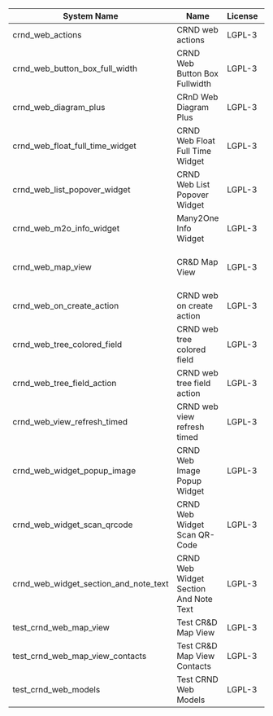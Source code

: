 | System Name | Name | License | Version | Summary | Price |
|---|---|---|---|---|---|
| crnd_web_actions | CRND web actions | LGPL-3 | 15.0.0.1.0 |  |  |
| crnd_web_button_box_full_width | CRND Web Button Box Fullwidth | LGPL-3 | 15.0.0.1.1 | Button_box at the top of the form |  |
| crnd_web_diagram_plus | CRnD Web Diagram Plus | LGPL-3 | 15.0.0.10.0 | Odoo Web Diagram view by CRnD. |  |
| crnd_web_float_full_time_widget | CRND Web Float Full Time Widget | LGPL-3 | 15.0.0.2.0 | Float Time Duration Widget |  |
| crnd_web_list_popover_widget | CRND Web List Popover Widget | LGPL-3 | 15.0.0.5.1 | Tooltips message for text fields on tree view. |  |
| crnd_web_m2o_info_widget | Many2One Info Widget | LGPL-3 | 15.0.0.6.0 | Many2One Info Widget |  |
| crnd_web_map_view | CR&D Map View | LGPL-3 | 15.0.0.2.0 | This technical module provides view that allows to display objects on the map |  |
| crnd_web_on_create_action | CRND web on create action | LGPL-3 | 15.0.0.1.0 | Make it possible to use wizards to create records |  |
| crnd_web_tree_colored_field | CRND web tree colored field | LGPL-3 | 15.0.0.3.0 |  |  |
| crnd_web_tree_field_action | CRND web tree field action | LGPL-3 | 15.0.0.4.0 |  |  |
| crnd_web_view_refresh_timed | CRND web view refresh timed | LGPL-3 | 15.0.0.2.0 |  |  |
| crnd_web_widget_popup_image | CRND Web Image Popup Widget | LGPL-3 | 15.0.0.1.0 | Popup images from the binary fields |  |
| crnd_web_widget_scan_qrcode | CRND Web Widget Scan QR-Code | LGPL-3 | 15.0.0.2.0 | Scan QR-Code Widget |  |
| crnd_web_widget_section_and_note_text | CRND Web Widget Section And Note Text | LGPL-3 | 15.0.0.0.1 | Makes the standard section_and_note_text widget compatible with CRND Web List Popover Widget. |  |
| test_crnd_web_map_view | Test CR&D Map View | LGPL-3 | 15.0.0.2.0 |  |  |
| test_crnd_web_map_view_contacts | Test CR&D Map View Contacts | LGPL-3 | 15.0.0.2.0 |  |  |
| test_crnd_web_models | Test CRND Web Models | LGPL-3 | 15.0.0.10.0 | Module for testing web addons. |  |
